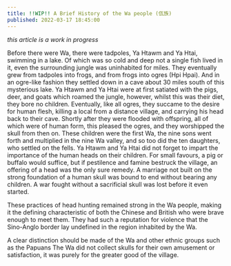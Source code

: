 ```yaml
---
title: !!WIP!! A Brief History of the Wa people (佤族)
published: 2022-03-17 18:45:00
---
```


*this article is a work in progress*

Before there were Wa, there were tadpoles, Ya Htawm and Ya Htai, swimming in a lake.
Of which was so cold and deep not a single fish lived in it, even the surrounding jungle was uninhabited for miles.
They eventually grew from tadpoles into frogs, and from frogs into ogres (Hpi Hpai).
And in an ogre-like fashion they settled down in a cave about 30 miles south of this mysterious lake.
Ya Htawm and Ya Htai were at first satiated with the pigs, deer, and goats which roamed the jungle, however, whilst this was their diet, they bore no children.
Eventually, like all ogres, they succame to the desire for human flesh, killing a local from a distance village, and carrying his head back to their cave.
Shortly after they were flooded with offspring, all of which were of human form, this pleased the ogres, and they worshipped the skull from then on.
These children were the first Wa, the nine sons went forth and multiplied in the nine Wa valley, and so too did the ten daughters, who settled on the fells.
Ya Htawm and Ya Htai did not forget to impart the importance of the human heads on their children.
For small favours, a pig or buffalo would suffice,
but if pestilence and famine bestruck the village, an offering of a head was the only sure remedy.
A marriage not built on the strong foundation of a human skull was bound to end without bearing any children.
A war fought without a sacrificial skull was lost before it even started.

These practices of head hunting remained strong in the Wa people, making it the defining characteristic of both the Chinese and British who were brave enough to meet them.
They had such a reputation for violence that the Sino-Anglo border lay undefined in the region inhabited by the Wa.

A clear distinction should be made of the Wa and other ethnic groups such as the Papuans
The Wa did not collect skulls for their own amusement or satisfaction, it was purely for the greater good of the village.

